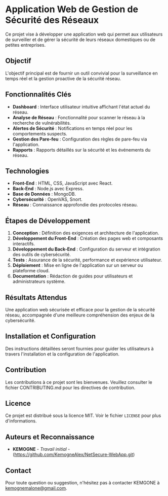 # Application Web de Gestion de Sécurité des Réseaux

Ce projet vise à développer une application web qui permet aux utilisateurs de surveiller et de gérer la sécurité de leurs réseaux domestiques ou de petites entreprises.

## Objectif

L'objectif principal est de fournir un outil convivial pour la surveillance en temps réel et la gestion proactive de la sécurité réseau.

## Fonctionnalités Clés

- **Dashboard** : Interface utilisateur intuitive affichant l'état actuel du réseau.
- **Analyse de Réseau** : Fonctionnalité pour scanner le réseau à la recherche de vulnérabilités.
- **Alertes de Sécurité** : Notifications en temps réel pour les comportements suspects.
- **Gestion des Pare-feu** : Configuration des règles de pare-feu via l'application.
- **Rapports** : Rapports détaillés sur la sécurité et les événements du réseau.

## Technologies

- **Front-End** : HTML, CSS, JavaScript avec React.
- **Back-End** : Node.js avec Express.
- **Base de Données** : MongoDB.
- **Cybersécurité** : OpenVAS, Snort.
- **Réseau** : Connaissance approfondie des protocoles réseau.

## Étapes de Développement

1. **Conception** : Définition des exigences et architecture de l'application.
2. **Développement du Front-End** : Création des pages web et composants interactifs.
3. **Développement du Back-End** : Configuration du serveur et intégration des outils de cybersécurité.
4. **Tests** : Assurance de la sécurité, performance et expérience utilisateur.
5. **Déploiement** : Mise en ligne de l'application sur un serveur ou plateforme cloud.
6. **Documentation** : Rédaction de guides pour utilisateurs et administrateurs système.

## Résultats Attendus

Une application web sécurisée et efficace pour la gestion de la sécurité réseau, accompagnée d'une meilleure compréhension des enjeux de la cybersécurité.

## Installation et Configuration

Des instructions détaillées seront fournies pour guider les utilisateurs à travers l'installation et la configuration de l'application.

## Contribution

Les contributions à ce projet sont les bienvenues. Veuillez consulter le fichier CONTRIBUTING.md pour les directives de contribution.

## Licence

Ce projet est distribué sous la licence MIT. Voir le fichier `LICENSE` pour plus d'informations.

## Auteurs et Reconnaissance

- **KEMOGNE** - *Travail initial* - (https://github.com/KemogneAlex/NetSecure-WebApp.git)

## Contact

Pour toute question ou suggestion, n'hésitez pas à contacter KEMGONE à kemognemalone@gmail.com.


